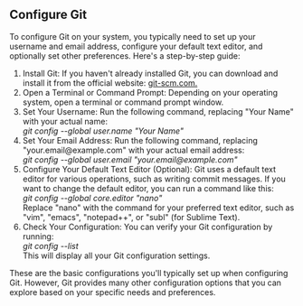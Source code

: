 ## Configure Git
<p>To configure Git on your system, you typically need to set up your username and email address, configure your default text editor, and optionally set other preferences. Here's a step-by-step guide:</p>
<ol>
  <li>
    Install Git: If you haven't already installed Git, you can download and install it from the official website: <a href=https://git-scm.com/>git-scm.com.</a>
  </li>
  <li>
    Open a Terminal or Command Prompt: Depending on your operating system, open a terminal or command prompt window.
  </li>
  <li>
    Set Your Username: Run the following command, replacing "Your Name" with your actual name: <br><i>git config --global user.name "Your Name"</i>
  </li>
  <li>
    Set Your Email Address: Run the following command, replacing "your.email@example.com" with your actual email address: <br><i>git config --global user.email "your.email@example.com"</i>
  </li>
  <li>
    Configure Your Default Text Editor (Optional): Git uses a default text editor for various operations, such as writing commit messages. If you want to change the default editor, you can run a command like this: <br><i>git config --global core.editor "nano"</i> <br>Replace "nano" with the command for your preferred text editor, such as "vim", "emacs", "notepad++", or "subl" (for Sublime Text).
  </li>
  <li>
    Check Your Configuration: You can verify your Git configuration by running: <br><i>git config --list</i> <br>This will display all your Git configuration settings.
  </li>
</ol>
<p>These are the basic configurations you'll typically set up when configuring Git. However, Git provides many other configuration options that you can explore based on your specific needs and preferences.</p>
